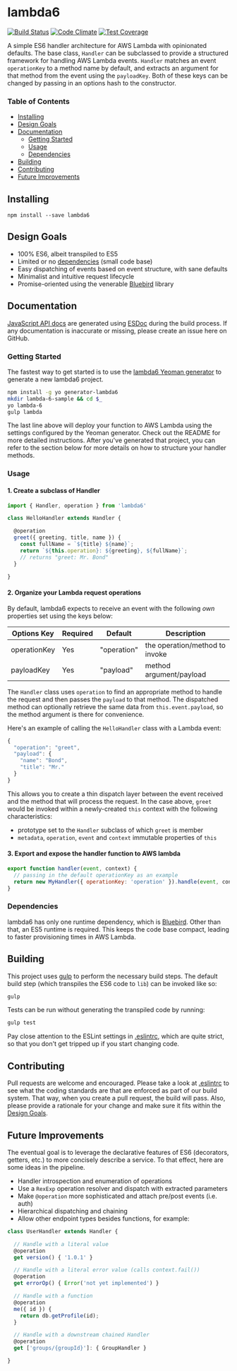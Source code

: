 # lambda6
[![Build Status](https://travis-ci.org/nombers/lambda6.svg)](https://travis-ci.org/nombers/lambda6)
[![Code Climate](https://codeclimate.com/github/nombers/lambda6/badges/gpa.svg)](https://codeclimate.com/github/nombers/lambda6)
[![Test Coverage](https://codeclimate.com/github/nombers/lambda6/badges/coverage.svg)](https://codeclimate.com/github/nombers/lambda6/coverage)

A simple ES6 handler architecture for AWS Lambda with opinionated defaults. The base class, `Handler` can be subclassed to provide a structured framework for handling AWS Lambda events. `Handler` matches an event `operationKey` to a method name by default, and extracts an argument for that method from the event using the `payloadKey`. Both of these keys can be changed by passing in an options hash to the constructor.

### Table of Contents
* [Installing](#installing)
* [Design Goals](#design-goals)
* [Documentation](#documentation)
    * [Getting Started](#getting-started)
    * [Usage](#usage)
    * [Dependencies](#dependencies)
* [Building](#building)
* [Contributing](#Contributing)
* [Future Improvements](#future-improvements)

## Installing
`npm install --save lambda6`

## Design Goals
* 100% ES6, albeit transpiled to ES5
* Limited or no [dependencies](#dependencies) (small code base)
* Easy dispatching of events based on event structure, with sane defaults
* Minimalist and intuitive request lifecycle
* Promise-oriented using the venerable [Bluebird](https://github.com/petkaantonov/bluebird) library

## Documentation
[JavaScript API docs](https://docs) are generated using [ESDoc](https://esdoc.org) during the build process. If any documentation is inaccurate or missing, please create an issue here on GitHub.

### Getting Started
The fastest way to get started is to use the [lambda6 Yeoman generator](https://github.com/nombers/generator-lambda6) to generate a new lambda6 project.

```bash
npm install -g yo generator-lambda6
mkdir lambda-6-sample && cd $_
yo lambda-6
gulp lambda
```

The last line above will deploy your function to AWS Lambda using the settings configured by the Yeoman generator. Check out the README for more detailed instructions. After you've generated that project, you can refer to the section below for more details on how to structure your handler methods.

### Usage
#### 1. Create a subclass of Handler

```javascript
import { Handler, operation } from 'lambda6'

class HelloHandler extends Handler {

  @operation
  greet({ greeting, title, name }) {
    const fullName = `${title} ${name}`;
    return `${this.operation}: ${greeting}, ${fullName}`;
    // returns "greet: Mr. Bond"
  }

}
```

#### 2. Organize your Lambda request operations

By default, lambda6 expects to receive an event with the following _own_ properties set using the keys below:

Options Key  | Required | Default     | Description
-------------|----------|-------------|-----------------------------------------
operationKey | Yes      | "operation" | the operation/method to invoke
payloadKey   | Yes      | "payload"   | method argument/payload

The `Handler` class uses `operation` to find an appropriate method to handle the request and then passes the `payload` to that method. The dispatched method can optionally retrieve the same data from `this.event.payload`, so the method argument is there for convenience.

Here's an example of calling the `HelloHandler` class with a Lambda event:
```javascript
{
  "operation": "greet",
  "payload": {
    "name": "Bond",
    "title": "Mr."
  }
}
```

This allows you to create a thin dispatch layer between the event received and the method that will process the request. In the case above, `greet` would be invoked within a newly-created `this` context with the following characteristics:

* prototype set to the `Handler` subclass of which `greet` is member
* `metadata`, `operation`, `event` and `context` immutable properties of `this`

#### 3. Export and expose the handler function to AWS lambda

```javascript
export function handler(event, context) {
  // passing in the default operationKey as an example
  return new MyHandler({ operationKey: 'operation' }).handle(event, context);
}
```

### Dependencies
lambda6 has only one runtime dependency, which is [Bluebird](https://github.com/petkaantonov/bluebird). Other than that, an ES5 runtime is required. This keeps the code base compact, leading to faster provisioning times in AWS Lambda.

## Building
This project uses [gulp](https://gulpjs.com) to perform the necessary build steps. The default build step (which transpiles the ES6 code to `lib`) can be invoked like so:
```bash
gulp
```

Tests can be run without generating the transpiled code by running:
```bash
gulp test
```

Pay close attention to the ESLint settings in [.eslintrc](.eslintrc), which are quite strict, so that you don't get tripped up if you start changing code.

## Contributing
Pull requests are welcome and encouraged. Please take a look at [.eslintrc](.eslintrc) to see what the coding standards are that are enforced as part of our build system. That way, when you create a pull request, the build will pass. Also, please provide a rationale for your change and make sure it fits within the [Design Goals](#Design-Goals).

## Future Improvements
The eventual goal is to leverage the declarative features of ES6 (decorators, getters, etc.) to more concisely describe a service. To that effect, here are some ideas in the pipeline.

* Handler introspection and enumeration of operations
* Use a `RexExp` operation resolver and dispatch with extracted parameters
* Make `@operation` more sophisticated and attach pre/post events (i.e. auth)
* Hierarchical dispatching and chaining
* Allow other endpoint types besides functions, for example:
```javascript
class UserHandler extends Handler {

  // Handle with a literal value
  @operation
  get version() { '1.0.1' }

  // Handle with a literal error value (calls context.fail())
  @operation
  get errorOp() { Error('not yet implemented') }

  // Handle with a function
  @operation
  me({ id }) {
    return db.getProfile(id);
  }

  // Handle with a downstream chained Handler
  @operation
  get ['groups/{groupId}']: { GroupHandler }

}
```
